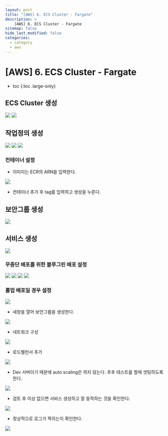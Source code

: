 ```yaml
---
layout: post
title: "[AWS] 6. ECS Cluster - Fargate"
description: >
    [AWS] 6. ECS Cluster - Fargate
sitemap: false
hide_last_modified: false
categories:
  - category
  - aws
---
```


# [AWS] 6. ECS Cluster - Fargate

* toc
{:toc .large-only}

## ECS Cluster 생성
<img src="/../../assets/img/posts/aws-ci/Untitled 27.png" /> 
<img src="/../../assets/img/posts/aws-ci/Untitled 28.png" /> 

## 작업정의 생성
<img src="/../../assets/img/posts/aws-ci/Untitled 29.png" /> 
<img src="/../../assets/img/posts/aws-ci/Untitled 30.png" /> 
<img src="/../../assets/img/posts/aws-ci/Untitled 31.png" /> 

### 컨테이너 설정
- 이미지는 ECR의 ARN을 입력한다.
<img src="/../../assets/img/posts/aws-ci/Untitled 32.png" /> 

- 컨테이너 추가 후 tag를 입력하고 생성을 누른다.

## 보안그룹 생성
<img src="/../../assets/img/posts/aws-ci/Untitled 37.png" /> 

## 서비스 생성
<img src="/../../assets/img/posts/aws-ci/Untitled 35.png" /> 

### 무중단 배포를 위한 블루그린 배포 설정
<img src="/../../assets/img/posts/aws-ci/Untitled 36.png" /> 
<img src="/../../assets/img/posts/aws-ci/Untitled 38.png" /> 
<img src="/../../assets/img/posts/aws-ci/Untitled 39.png" /> 
<img src="/../../assets/img/posts/aws-ci/Untitled 40.png" /> 

### 롤업 배포일 경우 설정
<img src="/../../assets/img/posts/aws-ci/Untitled 41.png" /> 

- 새창을 열어 보안그룹을 생성한다.
<img src="/../../assets/img/posts/aws-ci/Untitled 42.png" /> 

- 네트워크 구성
<img src="/../../assets/img/posts/aws-ci/Untitled 43.png" /> 

- 로드밸런서 추가
<img src="/../../assets/img/posts/aws-ci/Untitled 44.png" /> 

- Dev 서버이기 때문에 auto scaling은 하지 않는다. 추후 테스트를 할때 셋팅하도록 한다.
<img src="/../../assets/img/posts/aws-ci/Untitled 45.png" /> 

- 검토 후 이상 없으면 서비스 생성하고 잘 동작하는 것을 확인한다.
<img src="/../../assets/img/posts/aws-ci/Untitled 46.png" /> 
  
- 정상적으로 로그가 찍히는지 확인한다.
<img src="/../../assets/img/posts/aws-ci/Untitled 47.png" /> 